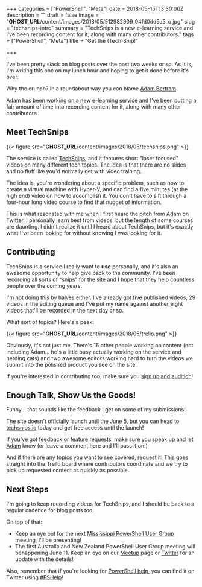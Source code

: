 +++
categories = ["PowerShell", "Meta"]
date = 2018-05-15T13:30:00Z
description = ""
draft = false
image = "__GHOST_URL__/content/images/2018/05/512982909_04fd0dd5a5_o.jpg"
slug = "techsnips-intro"
summary = "TechSnips is a new e-learning service and I’ve been recording content for it, along with many other contributors."
tags = ["PowerShell", "Meta"]
title = "Get the (Tech)Snip!"

+++


I've been pretty slack on blog posts over the past two weeks or so. As it is, I'm writing this one on my lunch hour and hoping to get it done before it's over.

Why the crunch? In a roundabout way you can blame [Adam Bertram](https://twitter.com/adbertram/).

Adam has been working on a new e-learning service and I've been putting a fair amount of time into recording content for it, along with many other contributors.

## **Meet TechSnips**

{{< figure src="__GHOST_URL__/content/images/2018/05/techsnips.png" >}}

The service is called [TechSnips](https://www.techsnips.io/), and it features short "laser focused" videos on many different tech topics. The idea is that there are no slides and no fluff like you'd normally get with video training.

The idea is, you're wondering about a specific problem, such as how to create a virtual machine with Hyper-V, and can find a five minutes (at the high end) video on how to accomplish it. You don't have to sift through a four-hour long video course to find that nugget of information.

This is what resonated with me when I first heard the pitch from Adam on Twitter. I personally learn best from videos, but the length of some courses are daunting. I didn't realize it until I heard about TechSnips, but it's exactly what I've been looking for without knowing I was looking for it.

## **Contributing**

TechSnips is a service I really want to **use** personally, and it's also an awesome opportunity to help give back to the community. I've been recording all sorts of "snips" for the site and I hope that they help countless people over the coming years.

I'm not doing this by halves either. I've already got five published videos, 29 videos in the editing queue and I've put my name against another eight videos that'll be recorded in the next day or so.

What sort of topics? Here's a peek:

{{< figure src="__GHOST_URL__/content/images/2018/05/trello.png" >}}

Obviously, it's not just me. There's 16 other people working on content (not including Adam... he's a little busy actually working on the service and herding cats) and two awesome editors working hard to turn the videos we submit into the polished product you see on the site.

If you're interested in contributing too, make sure you [sign up and audition](https://www.techsnips.io/contributor-signup)!

## **Enough Talk, Show Us the Goods!**

Funny... that sounds like the feedback I get on some of my submissions!

The site doesn't officially launch until the June 5, but you can head to [techsnips.io](https://www.techsnips.io/) today and get free access until the launch!

If you've got feedback or feature requests, make sure you speak up and let [Adam](https://twitter.com/adbertram/) know (or leave a comment here and I'll pass it on.)

And if there are any topics you want to see covered, [request it](https://www.techsnips.io/content-request)! This goes straight into the Trello board where contributors coordinate and we try to pick up requested content as quickly as possible.

## **Next Steps**

I'm going to keep recording videos for TechSnips, and I should be back to a regular cadence for blog posts too.

On top of that:

* Keep an eye out for the next [Mississippi PowerShell User Group](http://mspsug.com/) meeting, I'll be presenting!
* The first Australia and New Zealand PowerShell User Group meeting will behappening June 11. Keep an eye on our [Meetup](https://www.meetup.com/ANZ-PowerShell-UserGroup/) page or [Twitter](https://twitter.com/ANZPSUG) for an update with the details!

Also, remember that if you're looking for [PowerShell help](https://king.geek.nz/2018/03/20/pshelp-twitter/), you can find it on Twitter using [#PSHelp](https://twitter.com/search?f=tweets&vertical=default&q=%23pshelp&src=typd)!

